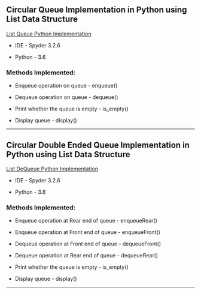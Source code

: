 ## Circular Queue Implementation in Python using List Data Structure
[List Queue Python Implementation](https://github.com/AishwaryaJadhav9850/Queue/blob/main/Queue%20ADT%20-%20List%20Implementation.py)

- IDE - Spyder 3.2.6

- Python - 3.6

### Methods Implemented:

* Enqueue operation on queue - enqueue()

* Dequeue operation on queue - dequeue()  

* Print whether the queue is empty - is_empty()

* Display queue - display() 


****

## Circular Double Ended Queue Implementation in Python using List Data Structure
[List DeQueue Python Implementation](https://github.com/AishwaryaJadhav9850/Queue/blob/main/DeQueue%20ADT%20-%20List%20Implementation.py)

- IDE - Spyder 3.2.6

- Python - 3.6

### Methods Implemented:

* Enqueue operation at Rear end of queue - enqueueRear()

* Enqueue operation at Front end of queue - enqueueFront()

* Dequeue operation at Front end of queue - dequeueFront()

* Dequeue operation at Rear end of queue - dequeueRear()  

* Print whether the queue is empty - is_empty()

* Display queue - display() 


****
